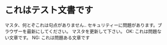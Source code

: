 # これはテスト文書です

マスタ、何とぞこれは句点がありません..
セキュリティーに問題があります。ブラウザーを最新にしてください。
マスタを更新して下さい。
OK: これは問題ない文章です。
NG: これは問題ある文章です